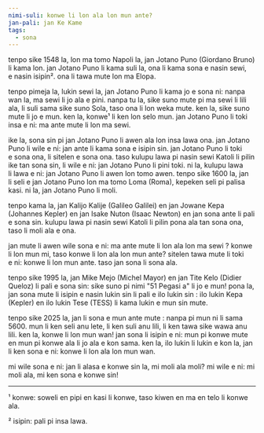```yaml
---
nimi-suli: konwe li lon ala lon mun ante?
jan-pali: jan Ke Kame
tags:
  - sona
---
```

tenpo sike 1548 la, lon ma tomo Napoli la, jan Jotano Puno (Giordano Bruno) li kama lon. jan Jotano Puno li kama suli la, ona li kama sona e nasin sewi, e nasin isipin². ona li tawa mute lon ma Elopa.

tenpo pimeja la, lukin sewi la, jan Jotano Puno li kama jo e sona ni: nanpa wan la, ma sewi li jo ala e pini. nanpa tu la, sike suno mute pi ma sewi li lili ala, li suli sama sike suno Sola, taso ona li lon weka mute. ken la, sike suno mute li jo e mun. ken la, konwe¹ li ken lon selo mun. jan Jotano Puno li toki insa e ni: ma ante mute li lon ma sewi.

ike la, sona sin pi jan Jotano Puno li awen ala lon insa lawa ona. jan Jotano Puno li wile e ni: jan ante li kama sona e isipin sin. jan Jotano Puno li toki e sona ona, li sitelen e sona ona.  taso kulupu lawa pi nasin sewi Katoli li pilin ike tan sona sin, li wile e ni: jan Jotano Puno li pini toki. ni la, kulupu lawa li lawa e ni: jan Jotano Puno li awen lon tomo awen. tenpo sike 1600 la, jan li seli e jan Jotano Puno lon ma tomo Loma (Roma), kepeken seli pi palisa kasi. ni la, jan Jotano Puno li moli.

tenpo kama la, jan Kalijo Kalije (Galileo Galilei) en jan Jowane Kepa (Johannes Kepler) en jan Isake Nuton (Isaac Newton) en jan sona ante li pali e sona sin. kulupu lawa pi nasin sewi Katoli li pilin pona ala tan sona ona, taso li moli ala e ona.

jan mute li awen wile sona e ni: ma ante mute li lon ala lon ma sewi ? konwe li lon mun mi, taso konwe li lon ala lon mun ante? sitelen tawa mute li toki e ni: konwe li lon mun ante. taso jan sona li sona ala.

tenpo sike 1995 la, jan Mike Mejo (Michel Mayor) en jan Tite Kelo (Didier Queloz) li pali e sona sin: sike suno pi nimi "51 Pegasi a" li jo e mun! pona la, jan sona mute li isipin e nasin lukin sin li pali e ilo lukin sin : ilo lukin Kepa (Kepler) en ilo lukin Tese (TESS) li kama lukin e mun sin mute.

tenpo sike 2025 la, jan li sona e mun ante mute : nanpa pi mun ni li sama 5600. mun li ken seli anu lete, li ken suli anu lili, li ken tawa sike wawa anu lili. ken la, konwe li lon mun wan! jan sona li isipin e ni: mun pi konwe mute en mun pi konwe ala li jo ala e kon sama. ken la, ilo lukin li lukin e kon la, jan li ken sona e ni: konwe li lon ala lon mun wan.

mi wile sona e ni: jan li alasa e konwe sin la, mi moli ala moli? mi wile e ni: mi moli ala, mi ken sona e konwe sin!


---

¹ konwe: soweli en pipi en kasi li konwe, taso kiwen en ma en telo li konwe ala.

² isipin: pali pi insa lawa.